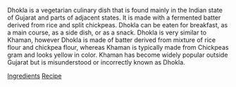Dhokla is a vegetarian culinary dish that is found mainly in the Indian state of Gujarat and parts of adjacent states. It is made with a fermented batter derived from rice and split chickpeas. Dhokla can be eaten for breakfast, as a main course, as a side dish, or as a snack. Dhokla is very similar to Khaman, however Dhokla is made of batter derived from mixture of rice flour and chickpea flour, whereas Khaman is typically made from Chickpeas gram and looks yellow in color. Khaman has become widely popular outside Gujarat but is misunderstood or incorrectly known as Dhokla.

[Ingredients](https://raw.githubusercontent.com/GeetikaBhagat/Recipe/main/ingredients.md)
[Recipe](https://raw.githubusercontent.com/GeetikaBhagat/Recipe/main/recipe.md)
